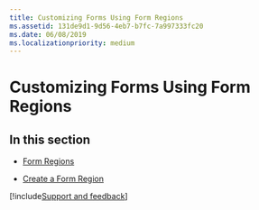 ```yaml
---
title: Customizing Forms Using Form Regions
ms.assetid: 131de9d1-9d56-4eb7-b7fc-7a997333fc20
ms.date: 06/08/2019
ms.localizationpriority: medium
---
```



# Customizing Forms Using Form Regions

## In this section


- [Form Regions](form-regions.md)
    
- [Create a Form Region](create-a-form-region.md)

[!include[Support and feedback](~/includes/feedback-boilerplate.md)]
